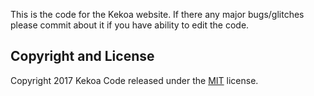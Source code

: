 This is the code for the Kekoa website. If there any major bugs/glitches please commit about it if you have ability to edit the code.

## Copyright and License

Copyright 2017 Kekoa Code released under the [MIT](https://github.com/BlackrockDigital/startbootstrap-clean-blog/blob/gh-pages/LICENSE) license.
